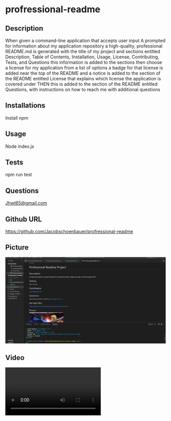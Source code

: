 # profressional-readme
## Description 
When given a command-line application that accepts user input
A prompted for information about my application repository
a high-quality, professional README.md is generated with the title of my project and sections entitled Description, Table of Contents, Installation, Usage, License, Contributing, Tests, and Questions this information is added to the sections 
then choose a license for my application from a list of options
a badge for that license is added near the top of the README and a notice is added to the section of the README entitled License that explains which license the application is covered under
THEN this is added to the section of the README entitled Questions, with instructions on how to reach me with additional questions
## Installations
Install npm
## Usage
Node index.js
## Tests
npm run test

## Questions
Jhwt65@gmail.com

## Github URL
https://github.com/Jacobschoenbauer/profressional-readme

## Picture 
![img](Screenshot%202022-10-30%20094450.png)

## Video
![label](Prof%20readme%20video.mp4)